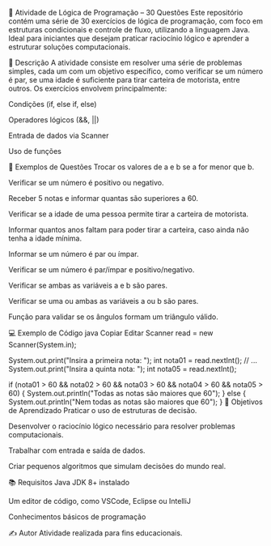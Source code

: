 🧠 Atividade de Lógica de Programação – 30 Questões
Este repositório contém uma série de 30 exercícios de lógica de programação, com foco em estruturas condicionais e controle de fluxo, utilizando a linguagem Java. Ideal para iniciantes que desejam praticar raciocínio lógico e aprender a estruturar soluções computacionais.

📘 Descrição
A atividade consiste em resolver uma série de problemas simples, cada um com um objetivo específico, como verificar se um número é par, se uma idade é suficiente para tirar carteira de motorista, entre outros. Os exercícios envolvem principalmente:

Condições (if, else if, else)

Operadores lógicos (&&, ||)

Entrada de dados via Scanner

Uso de funções

📝 Exemplos de Questões
Trocar os valores de a e b se a for menor que b.

Verificar se um número é positivo ou negativo.

Receber 5 notas e informar quantas são superiores a 60.

Verificar se a idade de uma pessoa permite tirar a carteira de motorista.

Informar quantos anos faltam para poder tirar a carteira, caso ainda não tenha a idade mínima.

Informar se um número é par ou ímpar.

Verificar se um número é par/ímpar e positivo/negativo.

Verificar se ambas as variáveis a e b são pares.

Verificar se uma ou ambas as variáveis a ou b são pares.

Função para validar se os ângulos formam um triângulo válido.

💻 Exemplo de Código
java
Copiar
Editar
Scanner read = new Scanner(System.in);

System.out.print("Insira a primeira nota: ");
int nota01 = read.nextInt();
// ...
System.out.print("Insira a quinta nota: ");
int nota05 = read.nextInt();

if (nota01 > 60 && nota02 > 60 && nota03 > 60 && nota04 > 60 && nota05 > 60) {
    System.out.println("Todas as notas são maiores que 60");
} else {
    System.out.println("Nem todas as notas são maiores que 60");
}
🚀 Objetivos de Aprendizado
Praticar o uso de estruturas de decisão.

Desenvolver o raciocínio lógico necessário para resolver problemas computacionais.

Trabalhar com entrada e saída de dados.

Criar pequenos algoritmos que simulam decisões do mundo real.

📚 Requisitos
Java JDK 8+ instalado

Um editor de código, como VSCode, Eclipse ou IntelliJ

Conhecimentos básicos de programação

✍️ Autor
Atividade realizada para fins educacionais.
